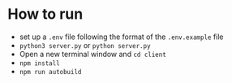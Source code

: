 

# How to run

- set up a `.env` file following the format of the `.env.example` file
- `python3 server.py` or `python server.py`
- Open a new terminal window and `cd client`
- `npm install`
- `npm run autobuild`
